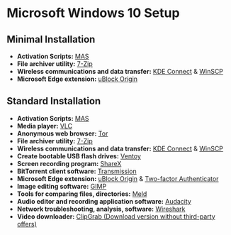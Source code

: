 # Microsoft Windows 10 Setup
## Minimal Installation

- **Activation Scripts:** [MAS](https://github.com/massgravel/Microsoft-Activation-Scripts)
- **File archiver utility:** [7-Zip](https://www.7-zip.org/)
- **Wireless communications and data transfer:** [KDE Connect](https://kdeconnect.kde.org/) & [WinSCP](https://winscp.net/eng/index.php)
- **Microsoft Edge extension:** [uBlock Origin](https://microsoftedge.microsoft.com/addons/detail/ublock-origin/odfafepnkmbhccpbejgmiehpchacaeak)
## Standard Installation

- **Activation Scripts:** [MAS](https://github.com/massgravel/Microsoft-Activation-Scripts)
- **Media player:** [VLC](https://www.videolan.org/)
- **Anonymous web browser:** [Tor](https://www.torproject.org/download/)
- **File archiver utility:** [7-Zip](https://www.7-zip.org/)
- **Wireless communications and data transfer:** [KDE Connect](https://kdeconnect.kde.org/) & [WinSCP](https://winscp.net/eng/index.php)
- **Create bootable USB flash drives:** [Ventoy](https://github.com/ventoy/Ventoy/releases)
- **Screen recording program:** [ShareX](https://getsharex.com/)
- **BitTorrent client software:** [Transmission](https://transmissionbt.com/download/)
- **Microsoft Edge extension:** [uBlock Origin](https://microsoftedge.microsoft.com/addons/detail/ublock-origin/odfafepnkmbhccpbejgmiehpchacaeak) & [Two-factor Authenticator](https://authenticator.cc/)
- **Image editing software:** [GIMP](https://www.gimp.org/)
- **Tools for comparing files, directories:** [Meld](https://meldmerge.org/)
- **Audio editor and recording application software:** [Audacity](https://www.audacityteam.org/download/)
- **Network troubleshooting, analysis, software:** [Wireshark](https://www.wireshark.org/)
- **Video downloader:** [ClipGrab (Download version without third-party offers)](https://clipgrab.org/)
